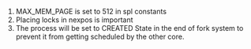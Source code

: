 1. MAX_MEM_PAGE is set to 512 in spl constants
2. Placing locks in nexpos is important
3. The process will be set to CREATED State in the end of fork system to prevent it from getting scheduled by the other core.